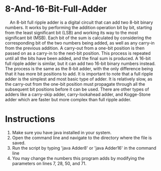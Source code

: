 # 8-And-16-Bit-Full-Adder

&nbsp;&nbsp;&nbsp;&nbsp;An 8-bit full ripple adder is a digital circuit that can add two 8-bit binary numbers. It works by performing the addition operation bit by bit, starting from the least significant bit (LSB) and working its way to the most significant bit (MSB). Each bit of the sum is calculated by considering the corresponding bit of the two numbers being added, as well as any carry-in from the previous addition. A carry-out from a one-bit position is then passed on as a carry-in to the next-bit position. This process is repeated until all the bits have been added, and the final sum is produced.
A 16-bit full ripple adder is similar, but it can add two 16-bit binary numbers instead. The process is the same as the 8-bit adder, with the only difference being that it has more bit positions to add.
It is important to note that a full ripple adder is the simplest and most basic type of adder. It is relatively slow, as the carry-out from the one-bit position must propagate through all the subsequent bit positions before it can be used. There are other types of adders like a carry-skip adder, carry-lookahead adder, and Kogge-Stone adder which are faster but more complex than full ripple adder.

# Instructions

1. Make sure you have java installed in your system.
2. Open the command line and navigate to the directory where the file is saved.
3. Run the script by typing 'java Adder8' or 'java Adder16' in the command line
4. You may change the numbers this program adds by modifying the parameters on lines 7, 28, 50, and 71.
